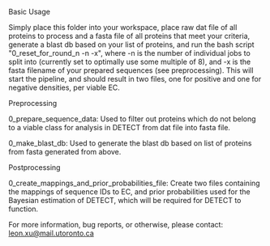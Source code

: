 Basic Usage

Simply place this folder into your workspace, place raw dat file of all proteins to process and a fasta file of all proteins that meet your 
criteria, generate a blast db based on your list of proteins, and run the bash script "0_reset_for_round_n -n -x", where -n is the number of 
individual jobs to split into (currently set to optimally use some multiple of 8), and -x is the fasta filename of your prepared sequences
(see preprocessing). This will start the pipeline, and should result in two files, one for positive and one for negative densities, per viable EC. 

Preprocessing

0_prepare_sequence_data: Used to filter out proteins which do not belong to a viable class for analysis in DETECT from dat file into fasta 
file.

0_make_blast_db: Used to generate the blast db based on list of proteins from fasta generated from above. 

Postprocessing

0_create_mappings_and_prior_probabilities_file: Create two files containing the mappings of sequence IDs to EC, and prior probabilities 
used for the Bayesian estimation of DETECT, which will be required for DETECT to function.

For more information, bug reports, or otherwise, please contact: leon.xu@mail.utoronto.ca
